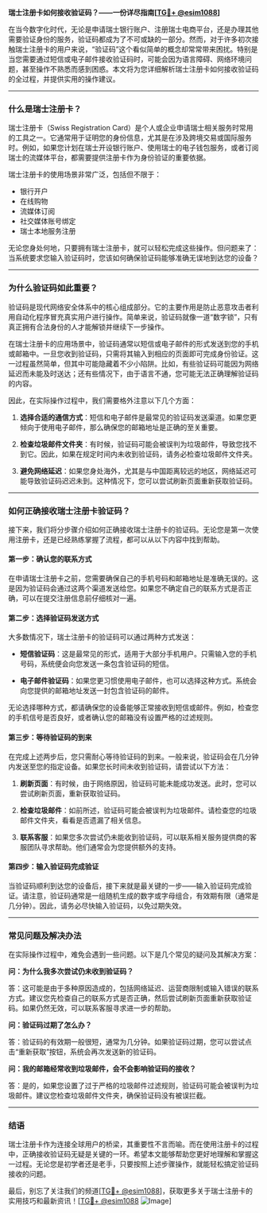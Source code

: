**瑞士注册卡如何接收验证码？——一份详尽指南[[TG💪+ @esim1088](https://t.me/s/esim1088)]**

在当今数字化时代，无论是申请瑞士银行账户、注册瑞士电商平台，还是办理其他需要验证身份的服务，验证码都成为了不可或缺的一部分。然而，对于许多初次接触瑞士注册卡的用户来说，“验证码”这个看似简单的概念却常常带来困扰。特别是当您需要通过短信或电子邮件接收验证码时，可能会因为语言障碍、网络环境问题，甚至操作不熟悉而感到困惑。本文将为您详细解析瑞士注册卡如何接收验证码的全过程，并提供实用的操作建议。

---

### **什么是瑞士注册卡？**

瑞士注册卡（Swiss Registration Card）是个人或企业申请瑞士相关服务时常用的工具之一。它通常用于证明您的身份信息，尤其是在涉及跨境交易或国际服务时。例如，如果您计划在瑞士开设银行账户、使用瑞士的电子钱包服务，或者订阅瑞士的流媒体平台，都需要提供注册卡作为身份验证的重要依据。

瑞士注册卡的使用场景非常广泛，包括但不限于：

- 银行开户
- 在线购物
- 流媒体订阅
- 社交媒体账号绑定
- 瑞士本地服务注册

无论您身处何地，只要拥有瑞士注册卡，就可以轻松完成这些操作。但问题来了：当系统要求您输入验证码时，您该如何确保验证码能够准确无误地到达您的设备？

---

### **为什么验证码如此重要？**

验证码是现代网络安全体系中的核心组成部分。它的主要作用是防止恶意攻击者利用自动化程序冒充真实用户进行操作。简单来说，验证码就像一道“数字锁”，只有真正拥有合法身份的人才能解锁并继续下一步操作。

在瑞士注册卡的应用场景中，验证码通常以短信或电子邮件的形式发送到您的手机或邮箱中。一旦您收到验证码，只需将其输入到相应的页面即可完成身份验证。这一过程虽然简单，但其中可能隐藏着不少小陷阱。比如，有些验证码可能因为网络延迟而未能及时送达；还有些情况下，由于语言不通，您可能无法正确理解验证码的内容。

因此，在实际操作过程中，我们需要格外注意以下几个方面：

1. **选择合适的通信方式**：短信和电子邮件是最常见的验证码发送渠道。如果您更倾向于使用电子邮件，那么确保您的邮箱地址是正确的至关重要。
   
2. **检查垃圾邮件文件夹**：有时候，验证码可能会被误判为垃圾邮件，导致您找不到它。因此，如果在规定时间内未收到验证码，请务必检查垃圾邮件文件夹。

3. **避免网络延迟**：如果您身处海外，尤其是与中国距离较远的地区，网络延迟可能导致验证码迟迟未到。这种情况下，您可以尝试刷新页面重新获取验证码。

---

### **如何正确接收瑞士注册卡验证码？**

接下来，我们将分步骤介绍如何正确接收瑞士注册卡的验证码。无论您是第一次使用注册卡，还是已经熟练掌握了流程，都可以从以下内容中找到帮助。

#### **第一步：确认您的联系方式**

在申请瑞士注册卡之前，您需要确保自己的手机号码和邮箱地址是准确无误的。这是因为验证码会通过这两个渠道发送给您。如果您不确定自己的联系方式是否正确，可以在提交注册信息前仔细核对一遍。

#### **第二步：选择验证码发送方式**

大多数情况下，瑞士注册卡的验证码可以通过两种方式发送：

- **短信验证码**：这是最常见的形式，适用于大部分手机用户。只需输入您的手机号码，系统便会向您发送一条包含验证码的短信。
  
- **电子邮件验证码**：如果您更习惯使用电子邮件，也可以选择这种方式。系统会向您提供的邮箱地址发送一封包含验证码的邮件。

无论选择哪种方式，都请确保您的设备能够正常接收到短信或邮件。例如，检查您的手机信号是否良好，或者确认您的邮箱没有设置严格的过滤规则。

#### **第三步：等待验证码的到来**

在完成上述两步后，您只需耐心等待验证码的到来。一般来说，验证码会在几分钟内发送至您的指定设备。如果您长时间未收到验证码，请尝试以下方法：

1. **刷新页面**：有时候，由于网络原因，验证码可能未能成功发送。此时，您可以尝试刷新页面，重新获取验证码。
   
2. **检查垃圾邮件**：如前所述，验证码可能会被误判为垃圾邮件。请检查您的垃圾邮件文件夹，看看是否遗漏了相关信息。

3. **联系客服**：如果您多次尝试仍未能收到验证码，可以联系相关服务提供商的客服团队寻求帮助。他们通常会为您提供额外的支持。

#### **第四步：输入验证码完成验证**

当验证码顺利到达您的设备后，接下来就是最关键的一步——输入验证码完成验证。请注意，验证码通常是一组随机生成的数字或字母组合，有效期有限（通常是几分钟）。因此，请务必尽快输入验证码，以免过期失效。

---

### **常见问题及解决办法**

在实际操作过程中，难免会遇到一些问题。以下是几个常见的疑问及其解决方案：

**问：为什么我多次尝试仍未收到验证码？**

答：这可能是由于多种原因造成的，包括网络延迟、运营商限制或输入错误的联系方式。建议您先检查自己的联系方式是否正确，然后尝试刷新页面重新获取验证码。如果仍然无效，可以联系客服寻求进一步的帮助。

**问：验证码过期了怎么办？**

答：验证码的有效期一般很短，通常为几分钟。如果验证码过期，您可以尝试点击“重新获取”按钮，系统会再次发送新的验证码。

**问：我的邮箱经常收到垃圾邮件，会不会影响验证码的接收？**

答：是的，如果您设置了过于严格的垃圾邮件过滤规则，验证码可能会被误判为垃圾邮件。建议您检查垃圾邮件文件夹，确保验证码没有被误拦截。

---

### **结语**

瑞士注册卡作为连接全球用户的桥梁，其重要性不言而喻。而在使用注册卡的过程中，正确接收验证码无疑是关键的一环。希望本文能够帮助您更好地理解和掌握这一过程。无论您是初学者还是老手，只要按照上述步骤操作，就能轻松搞定验证码接收的问题。

最后，别忘了关注我们的频道[[TG💪+ @esim1088](https://t.me/s/esim1088)]，获取更多关于瑞士注册卡的实用技巧和最新资讯！[[TG💪+ @esim1088](https://t.me/s/esim1088) ![Image](https://i.postimg.cc/4NQfJmqS/Snipaste-2025-05-13-00-14-12.png)]